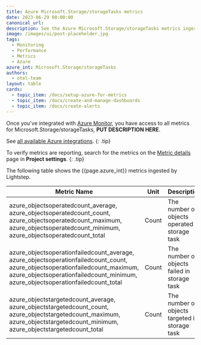 ```yaml
---
title: Azure Microsoft.Storage/storageTasks metrics
date: 2023-06-29 00:00:00
canonical_url:
description: See the Azure Microsoft.Storage/storageTasks metrics ingested by Lightstep Observability
image: /images/ui/post-placeholder.jpg
tags:
  - Monitoring
  - Performance
  - Metrics
  - Azure
azure_int: Microsoft.Storage/storageTasks
authors:
  - otel-team
layout: table
cards:
  - topic_item: /docs/setup-azure-for-metrics
  - topic_item: /docs/create-and-manage-dashboards
  - topic_item: /docs/create-alerts
---
```

Once you've integrated with [Azure Monitor](/docs/setup-azure-for-metrics), you have access to all metrics for Microsoft.Storage/storageTasks, **PUT DESCRIPTION HERE**. 

See [all available Azure integrations](/docs/azure-metrics).
{: .tip}

To verify metrics are reporting, search for the metrics on the [Metric details](/docs/manage-metric-details) page in **Project settings**.
{: .tip}

The following table shows the {{page.azure_int}} metrics ingested by Lightstep.
<table class="table-aws">
<colgroup><col span="1" style="width: 35%;" /><col span="1" style="width: 15%;" /><col span="1" style="width: 35%;" /></colgroup>
  <thead>
    <th>Metric Name</th>
    <th>Unit</th>
    <th>Description</th>
  </thead>
  <tr>
    <td>azure_objectsoperatedcount_average, azure_objectsoperatedcount_count, azure_objectsoperatedcount_maximum, azure_objectsoperatedcount_minimum, azure_objectsoperatedcount_total</td>
    <td>Count</td>
    <td>The number of objects operated in storage task</td>
  </tr>
  <tr>
    <td>azure_objectsoperationfailedcount_average, azure_objectsoperationfailedcount_count, azure_objectsoperationfailedcount_maximum, azure_objectsoperationfailedcount_minimum, azure_objectsoperationfailedcount_total</td>
    <td>Count</td>
    <td>The number of objects failed in storage task</td>
  </tr>
  <tr>
    <td>azure_objectstargetedcount_average, azure_objectstargetedcount_count, azure_objectstargetedcount_maximum, azure_objectstargetedcount_minimum, azure_objectstargetedcount_total</td>
    <td>Count</td>
    <td>The number of objects targeted in storage task</td>
  </tr>
</table>
